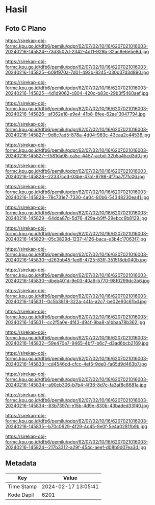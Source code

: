 # Hasil

## Foto C Plano

https://sirekap-obj-formc.kpu.go.id/dfb6/pemilu/pdpr/62/07/02/10/16/6207021016003-20240216-145824--73d3502d-2342-4d11-928b-32ac8e6e5e8d.jpg

https://sirekap-obj-formc.kpu.go.id/dfb6/pemilu/pdpr/62/07/02/10/16/6207021016003-20240216-145825--b09f970a-7d01-492b-8245-030d37d3d890.jpg

https://sirekap-obj-formc.kpu.go.id/dfb6/pemilu/pdpr/62/07/02/10/16/6207021016003-20240216-145825--4d1d9062-c804-420c-b83c-29b3f5460aef.jpg

https://sirekap-obj-formc.kpu.go.id/dfb6/pemilu/pdpr/62/07/02/10/16/6207021016003-20240216-145826--af362e18-e9e4-41b8-8fee-62ae13047794.jpg

https://sirekap-obj-formc.kpu.go.id/dfb6/pemilu/pdpr/62/07/02/10/16/6207021016003-20240216-145827--9d8c7ad5-878a-4d04-983c-43caa2c44536.jpg

https://sirekap-obj-formc.kpu.go.id/dfb6/pemilu/pdpr/62/07/02/10/16/6207021016003-20240216-145827--f581da08-ca5c-4457-acbd-32b5a45cd3d0.jpg

https://sirekap-obj-formc.kpu.go.id/dfb6/pemilu/pdpr/62/07/02/10/16/6207021016003-20240216-145828--22337ccd-03be-47a1-9798-4f7ba7f7fc06.jpg

https://sirekap-obj-formc.kpu.go.id/dfb6/pemilu/pdpr/62/07/02/10/16/6207021016003-20240216-145828--78c731e7-7330-4a04-80b6-54348230ea41.jpg

https://sirekap-obj-formc.kpu.go.id/dfb6/pemilu/pdpr/62/07/02/10/16/6207021016003-20240216-145829--64dda87d-5d76-429a-b9ff-29ebcc6b8129.jpg

https://sirekap-obj-formc.kpu.go.id/dfb6/pemilu/pdpr/62/07/02/10/16/6207021016003-20240216-145829--05c3829d-1237-4126-baca-e3b4c17063f7.jpg

https://sirekap-obj-formc.kpu.go.id/dfb6/pemilu/pdpr/62/07/02/10/16/6207021016003-20240216-145830--d263bb45-1ed6-4725-83ff-351518db040b.jpg

https://sirekap-obj-formc.kpu.go.id/dfb6/pemilu/pdpr/62/07/02/10/16/6207021016003-20240216-145830--dbeb401d-9e03-40a9-b770-98f0299dc3b6.jpg

https://sirekap-obj-formc.kpu.go.id/dfb6/pemilu/pdpr/62/07/02/10/16/6207021016003-20240216-145831--0c5b3818-322a-44fa-a2c7-be02e93c61bd.jpg

https://sirekap-obj-formc.kpu.go.id/dfb6/pemilu/pdpr/62/07/02/10/16/6207021016003-20240216-145831--cc2f5a0e-4f43-494f-9ba8-a1bbaa78b362.jpg

https://sirekap-obj-formc.kpu.go.id/dfb6/pemilu/pdpr/62/07/02/10/16/6207021016003-20240216-145832--59e470e7-9465-4bf7-b6c7-d3ad6bcb2169.jpg

https://sirekap-obj-formc.kpu.go.id/dfb6/pemilu/pdpr/62/07/02/10/16/6207021016003-20240216-145833--cd4546cd-cfcc-4ef5-9de0-fa65d9d463b7.jpg

https://sirekap-obj-formc.kpu.go.id/dfb6/pemilu/pdpr/62/07/02/10/16/6207021016003-20240216-145834--a90cb306-b7b4-4f36-8d7c-fa3af8c8681a.jpg

https://sirekap-obj-formc.kpu.go.id/dfb6/pemilu/pdpr/62/07/02/10/16/6207021016003-20240216-145834--83b7397d-e15b-4d9e-830b-43baded33f40.jpg

https://sirekap-obj-formc.kpu.go.id/dfb6/pemilu/pdpr/62/07/02/10/16/6207021016003-20240216-145835--b70c0629-4f29-4c45-9e0f-5e4a0281fb9b.jpg

https://sirekap-obj-formc.kpu.go.id/dfb6/pemilu/pdpr/62/07/02/10/16/6207021016003-20240216-145824--217b3312-a29f-454c-aeef-d08b9d07ea3d.jpg


## Metadata

| Key        | Value               |
| ---------- | ------------------- |
| Time Stamp | 2024-02-17 13:05:41 |
| Kode Dapil | 6201                |



